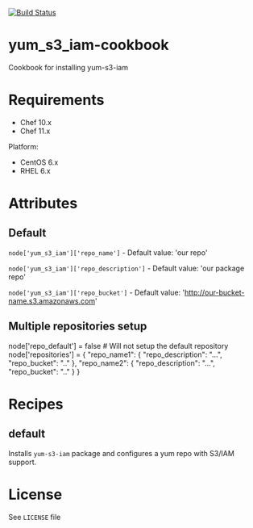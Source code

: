 [![Build Status](https://secure.travis-ci.org/intuit/yum_s3_iam-cookbook.png)](http://travis-ci.org/intuit/yum_s3_iam-cookbook)

yum_s3_iam-cookbook
===================

Cookbook for installing yum-s3-iam

# Requirements
* Chef 10.x
* Chef 11.x

Platform:
* CentOS 6.x
* RHEL 6.x

# Attributes
## Default
`node['yum_s3_iam']['repo_name']` - Default value: 'our repo'

`node['yum_s3_iam']['repo_description']` - Default value: 'our package repo'

`node['yum_s3_iam']['repo_bucket']` - Default value: 'http://our-bucket-name.s3.amazonaws.com'

## Multiple  repositories setup
node['repo_default'] = false # Will not setup the default repository
node['repositories'] = {
	"repo_name1": {
		"repo_description": "...",
		"repo_bucket": ".."
	},
	"repo_name2": {
		"repo_description": "...",
		"repo_bucket": ".."
	}
}

# Recipes
## default
Installs `yum-s3-iam` package and configures a yum repo with S3/IAM support.

# License

See `LICENSE` file
